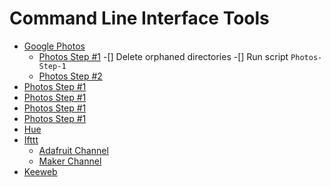 Command Line Interface Tools
============================
  + [Google Photos](#castnow)
    - [Photos Step #1](#adafruit-channel)
      -[] Delete orphaned directories
      -[] Run script ```Photos-Step-1```
    - [Photos Step #2](#maker-channel)
  + [Photos Step #1](#dropbox-uploader)
  + [Photos Step #1](#drive)
  + [Photos Step #1](#flickr-uploader)
  + [Photos Step #1](#gmusicapi-scripts)
  + [Hue](#hue-cli)
  + [Ifttt](#ifttt)
    - [Adafruit Channel](#adafruit-channel)
    - [Maker Channel](#maker-channel)
  + [Keeweb](#keeweb)
